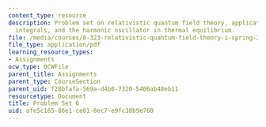 ```yaml
---
content_type: resource
description: Problem set on relativistic quantum field theory, application of path
  integrals, and the harmonic oscillator in thermal equilibrium.
file: /media/courses/8-323-relativistic-quantum-field-theory-i-spring-2008/afe5c16586e1ce018ec7e9fc38b9e760_ft1ps06_08_1.pdf
file_type: application/pdf
learning_resource_types:
- Assignments
ocw_type: OCWFile
parent_title: Assignments
parent_type: CourseSection
parent_uid: f28bfafa-569a-d4b0-7320-5406ab48eb11
resourcetype: Document
title: Problem Set 6
uid: afe5c165-86e1-ce01-8ec7-e9fc38b9e760
---
```


